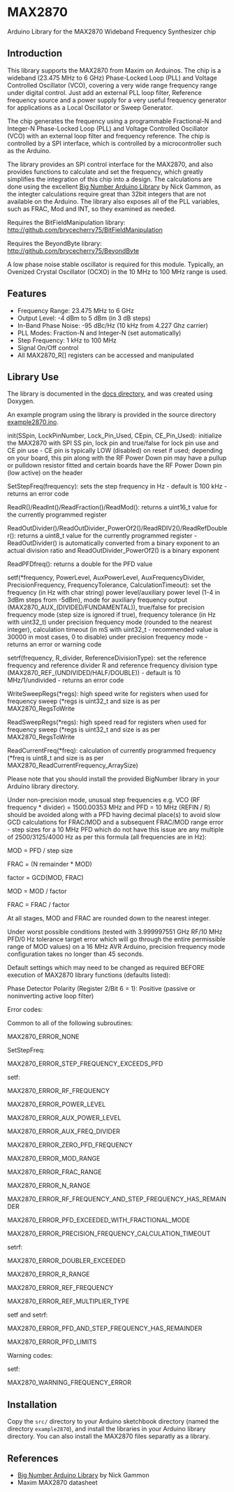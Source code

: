 # MAX2870
Arduino Library for the MAX2870 Wideband Frequency Synthesizer chip

## Introduction

This library supports the MAX2870 from Maxim on Arduinos. The chip is a wideband (23.475 MHz to 6 GHz) Phase-Locked Loop (PLL) and Voltage Controlled Oscillator (VCO), covering a very wide range frequency range
under digital control. Just add an external PLL loop filter, Reference frequency source and a power supply for a very useful 
frequency generator for applications as a Local Oscillator or Sweep Generator.  

The chip generates the frequency using a programmable Fractional-N and Integer-N Phase-Locked Loop (PLL) and Voltage Controlled Oscillator (VCO) with an external loop filter and frequency reference. The chip is controlled by 
a SPI interface, which is controlled by a microcontroller such as the Arduino.

The library provides an SPI control interface for the MAX2870, and also provides functions to calculate and set the
frequency, which greatly simplifies the integration of this chip into a design. The calculations are done using the excellent 
[Big Number Arduino Library](https://github.com/nickgammon/BigNumber) by Nick Gammon, as the integter calculations require
great than 32bit integers that are not available on the Arduino. The library also exposes all of the PLL variables, such as FRAC, Mod and INT, so they examined as needed.  

Requires the BitFieldManipulation library: http://github.com/brycecherry75/BitFieldManipulation

Requires the BeyondByte library: http://github.com/brycecherry75/BeyondByte

A low phase noise stable oscillator is required for this module. Typically, an Ovenized Crystal Oscillator (OCXO) in the 10 MHz to 100 MHz range is used.  

## Features

+ Frequency Range: 23.475 MHz to 6 GHz
+ Output Level: -4 dBm to 5 dBm (in 3 dB steps) 
+ In-Band Phase Noise: -95 dBc/Hz (10 kHz from 4.227 Ghz carrier)
+ PLL Modes: Fraction-N and Integer-N (set automatically)
+ Step Frequency: 1 kHz to 100 MHz  
+ Signal On/Off control
+ All MAX2870_R[] registers can be accessed and manipulated

## Library Use

The library is documented in the [docs directory](doc/html/), and was created using Doxygen. 

An example program using the library is provided in the source directory [example2870.ino](src/example2870.ino).

init(SSpin, LockPinNumber, Lock_Pin_Used, CEpin, CE_Pin_Used): initialize the MAX2870 with SPI SS pin, lock pin and true/false for lock pin use and CE pin use - CE pin is typically LOW (disabled) on reset if used; depending on your board, this pin along with the RF Power Down pin may have a pullup or pulldown resistor fitted and certain boards have the RF Power Down pin (low active) on the header

SetStepFreq(frequency): sets the step frequency in Hz - default is 100 kHz - returns an error code

ReadR()/ReadInt()/ReadFraction()/ReadMod(): returns a uint16_t value for the currently programmed register

ReadOutDivider()/ReadOutDivider_PowerOf2()/ReadRDIV2()/ReadRefDoubler(): returns a uint8_t value for the currently programmed register - ReadOutDivider() is automatically converted from a binary exponent to an actual division ratio and 
ReadOutDivider_PowerOf2() is a binary exponent

ReadPFDfreq(): returns a double for the PFD value

setf(*frequency, PowerLevel, AuxPowerLevel, AuxFrequencyDivider, PrecisionFrequency, FrequencyTolerance, CalculationTimeout): set the frequency (in Hz with char string) power level/auxiliary power level (1-4 in 3dBm steps from -5dBm), mode for auxiliary frequency output (MAX2870_AUX_(DIVIDED/FUNDAMENTAL)), true/false for precision frequency mode (step size is ignored if true), frequency tolerance (in Hz with uint32_t) under precision frequency mode (rounded to the nearest integer), calculation timeout (in mS with uint32_t - recommended value is 30000 in most cases, 0 to disable) under precision frequency mode - returns an error or warning code

setrf(frequency, R_divider, ReferenceDivisionType): set the reference frequency and reference divider R and reference frequency division type (MAX2870_REF_(UNDIVIDED/HALF/DOUBLE)) - default is 10 MHz/1/undivided - returns an error code

WriteSweepRegs(*regs): high speed write for registers when used for frequency sweep (*regs is uint32_t and size is as per MAX2870_RegsToWrite

ReadSweepRegs(*regs): high speed read for registers when used for frequency sweep (*regs is uint32_t and size is as per MAX2870_RegsToWrite

ReadCurrentFreq(*freq): calculation of currently programmed frequency (*freq is uint8_t and size is as per MAX2870_ReadCurrentFrequency_ArraySize)

Please note that you should install the provided BigNumber library in your Arduino library directory.

Under non-precision mode, unusual step frequencies e.g. VCO (RF frequency * divider) = 1500.00353 MHz and PFD = 10 MHz (REFIN / R) should be avoided along with a PFD having decimal place(s) to avoid slow GCD calculations for FRAC/MOD and a subsequent FRAC/MOD range error - step sizes for a 10 MHz PFD which do not have this issue are any multiple of 2500/3125/4000 Hz as per this formula (all frequencies are in Hz):

MOD = PFD / step size

FRAC = (N remainder * MOD)

factor = GCD(MOD, FRAC)

MOD = MOD / factor

FRAC = FRAC / factor

At all stages, MOD and FRAC are rounded down to the nearest integer.

Under worst possible conditions (tested with 3.999997551 GHz RF/10 MHz PFD/0 Hz tolerance target error which will go through the entire permissible range of MOD values) on a 16 MHz AVR Arduino, precision frequency mode configuration takes no longer than 45 seconds.

Default settings which may need to be changed as required BEFORE execution of MAX2870 library functions (defaults listed):

Phase Detector Polarity (Register 2/Bit 6 = 1): Positive (passive or noninverting active loop filter)

Error codes:

Common to all of the following subroutines:

MAX2870_ERROR_NONE


SetStepFreq:

MAX2870_ERROR_STEP_FREQUENCY_EXCEEDS_PFD


setf:

MAX2870_ERROR_RF_FREQUENCY

MAX2870_ERROR_POWER_LEVEL

MAX2870_ERROR_AUX_POWER_LEVEL

MAX2870_ERROR_AUX_FREQ_DIVIDER

MAX2870_ERROR_ZERO_PFD_FREQUENCY

MAX2870_ERROR_MOD_RANGE

MAX2870_ERROR_FRAC_RANGE

MAX2870_ERROR_N_RANGE

MAX2870_ERROR_RF_FREQUENCY_AND_STEP_FREQUENCY_HAS_REMAINDER

MAX2870_ERROR_PFD_EXCEEDED_WITH_FRACTIONAL_MODE

MAX2870_ERROR_PRECISION_FREQUENCY_CALCULATION_TIMEOUT


setrf:

MAX2870_ERROR_DOUBLER_EXCEEDED

MAX2870_ERROR_R_RANGE

MAX2870_ERROR_REF_FREQUENCY

MAX2870_ERROR_REF_MULTIPLIER_TYPE


setf and setrf:

MAX2870_ERROR_PFD_AND_STEP_FREQUENCY_HAS_REMAINDER

MAX2870_ERROR_PFD_LIMITS


Warning codes:

setf:

MAX2870_WARNING_FREQUENCY_ERROR

## Installation
Copy the `src/` directory to your Arduino sketchbook directory  (named the directory `example2870`), and install the libraries in your Arduino library directory.  You can also install the MAX2870 files separatly as a library.

## References

+ [Big Number Arduino Library](https://github.com/nickgammon/BigNumber) by Nick Gammon
+ Maxim MAX2870 datasheet

